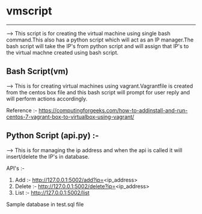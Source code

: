 # vmscript
  --------

--> This script is for creating the virtual machine using single bash command.This also has a python script which will act as an IP manager.The bash script will take the IP's from python script and will assign that IP's to the virtual machne created using bash script.


Bash Script(vm)
-----------

--> This is for creating virtual machines using vagrant.Vagrantfile is created from the centos box file and this bash script will prompt for user reply and will perform actions accordingly.

Reference :- https://computingforgeeks.com/how-to-addinstall-and-run-centos-7-vagrant-box-to-virtualbox-using-vagrant/


Python Script (api.py) :- 
------------

--> This is for managing the ip address and when the api is called it will insert/delete the IP's in database.

API's :-

1) Add :- http://127.0.0.1:5002/add?ip=<ip_address>
2) Delete :- http://127.0.0.1:5002/delete?ip=<ip_address>
3) List :- http://127.0.0.1:5002/list

Sample database in test.sql file

